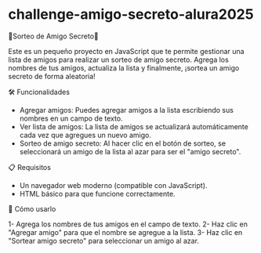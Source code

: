 # challenge-amigo-secreto-alura2025

🎉Sorteo de Amigo Secreto🎉

Este es un pequeño proyecto en JavaScript que te permite gestionar una lista de amigos para realizar un sorteo de amigo secreto. Agrega los nombres de tus amigos, actualiza la lista y finalmente, ¡sortea un amigo secreto de forma aleatoria!

🛠️ Funcionalidades

* Agregar amigos: Puedes agregar amigos a la lista escribiendo sus nombres en un campo de texto.
* Ver lista de amigos: La lista de amigos se actualizará automáticamente cada vez que agregues un nuevo amigo.
* Sorteo de amigo secreto: Al hacer clic en el botón de sorteo, se seleccionará un amigo de la lista al azar para ser el "amigo secreto".

📋 Requisitos

* Un navegador web moderno (compatible con JavaScript).
* HTML básico para que funcione correctamente.

🚀 Cómo usarlo

1- Agrega los nombres de tus amigos en el campo de texto. 
2- Haz clic en "Agregar amigo" para que el nombre se agregue a la lista. 
3- Haz clic en "Sortear amigo secreto" para seleccionar un amigo al azar. 
